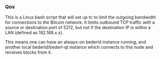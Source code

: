 ### Qos ###

This is a Linux bash script that will set up tc to limit the outgoing bandwidth for connections to the Bitcoin network. It limits outbound TCP traffic with a source or destination port of  5212, but not if the destination IP is within a LAN (defined as 192.168.x.x).

This means one can have an always-on bederld instance running, and another local bederld/bederl-qt instance which connects to this node and receives blocks from it.
